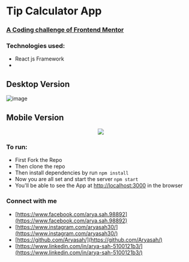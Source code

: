 # Tip Calculator App 
### [A Coding challenge of Frontend Mentor](https://www.frontendmentor.io/challenges/tip-calculator-app-ugJNGbJUX)

### Technologies used:
* React js Framework
* 
## Desktop Version
![image](https://user-images.githubusercontent.com/75942764/127781664-748fbbe4-ccec-4b2b-8770-caa6e06318c1.png)

## Mobile Version
<div align="center">
<img src="https://user-images.githubusercontent.com/75942764/127781679-0fe732dc-3746-4478-8aa4-6b85ec49898b.png" />
</div>


### To run:
* First Fork the Repo
* Then clone the repo 
* Then install dependencies by run `npm install`
* Now you are all set and start the server `npm start` 
* You'll be able to see the App at [http://localhost:3000](http://localhost:3000) in the browser


### Connect with me
  * [https://www.facebook.com/arya.sah.98892](https://www.facebook.com/arya.sah.98892)
  * [https://www.instagram.com/aryasah30/](https://www.instagram.com/aryasah30/)
  * [https://github.com/Aryasah/](https://github.com/Aryasah/)
  * [https://www.linkedin.com/in/arya-sah-5100121b3/](https://www.linkedin.com/in/arya-sah-5100121b3/)
